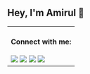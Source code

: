 ## Hey, I'm Amirul 👋

<!--
![a](https://user-images.githubusercontent.com/35567854/89175621-eb2cea00-d5a9-11ea-8c1e-17cbd736b526.png)

<table>
     <tr>
          <th>Follow Me:</th>
          <th><a href="https://amirulislam.zeet.app/" target="_blank"><img alt="me on web" src="https://github.com/shiningflash/shiningflash/blob/master/images/www.svg" title="me on web" width="30" height="30" /></a></th>
          <th><a href="mailto:amirulislamalmamun@gmail.com" target="_blank"><img alt="Gmail" src="https://github.com/shiningflash/shiningflash/blob/master/images/google-gmail.svg" title="Email" width="30" height="30" /></a></th>
          <th><a href="https://github.com/shiningflash" target="_blank"><img alt="GitHub" title="GitHub" height="30" width="30" src="https://github.com/shiningflash/shiningflash/blob/master/images/github.svg"></a></th>
          <th><a href="https://github.com/shiningflash/shiningflash/blob/master/images/Resume_Amirul_Islam.pdf" target="_blank"><img alt="CV" title="Resume" height="30" width="30" src="https://github.com/shiningflash/shiningflash/blob/master/images/cv.svg"></a></th>
          <th><a href="https://www.linkedin.com/in/amirulislamalmamun/" target="_blank"><img alt="LinkedIn" title="LinkedIn" height="30" width="30" src="https://github.com/shiningflash/shiningflash/blob/master/images/linkedin.svg"></a></th>
          <th><a href="https://www.facebook.com/shiningflaash" target="_blank"><img alt="Facebook" title="Facebook" height="30" width="30" src="https://github.com/shiningflash/shiningflash/blob/master/images/facebook.svg"></a></th>
          <th><a href="https://twitter.com/_shiningflash" target="_blank"><img alt="Twitter" title="Twitter" height="30" width="30" src="https://github.com/shiningflash/shiningflash/blob/master/images/twitter.svg"></a></th>
    </tr>
</table>

-->

<!-- <img src ="https://gpvc.arturio.dev/shiningflash"> -->

<table>
    <td>
      <h4>Connect with me:</h4>
      <a href="mailto:amirulislamalmamun@gmail.com"><img src ="https://img.shields.io/badge/email-%23.svg?&style=for-the-badge&logo=www&logoColor=white%22&color=black"></a>
      <a href="https://amirulislam.zeet.app/"><img src ="https://img.shields.io/badge/website-%23.svg?&style=for-the-badge&logo=www&logoColor=white%22&color=black"></a>
      <a href="https://twitter.com/_shiningflash"><img src="https://img.shields.io/badge/twitter-%231DA1F2.svg?&style=for-the-badge&logo=twitter&logoColor=white&color=black" /></a>
      <a href="https://www.linkedin.com/in/amirulislamalmamun/"><img src="https://img.shields.io/badge/linkedin-%2312100E.svg?&style=for-the-badge&logo=linkedin&logoColor=white&color=black" /></a>
    </td>
</table>
